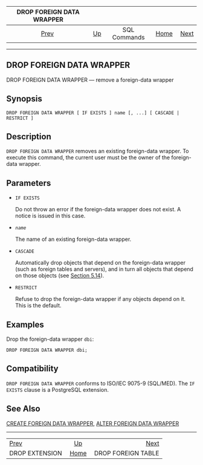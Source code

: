 <!--?xml version="1.0" encoding="UTF-8" standalone="no"?-->

|             DROP FOREIGN DATA WRAPPER            |                                        |              |                                                       |                                                         |
| :----------------------------------------------: | :------------------------------------- | :----------: | ----------------------------------------------------: | ------------------------------------------------------: |
| [Prev](sql-dropextension.html "DROP EXTENSION")  | [Up](sql-commands.html "SQL Commands") | SQL Commands | [Home](index.html "PostgreSQL 17devel Documentation") |  [Next](sql-dropforeigntable.html "DROP FOREIGN TABLE") |

***

## DROP FOREIGN DATA WRAPPER

DROP FOREIGN DATA WRAPPER — remove a foreign-data wrapper

## Synopsis

    DROP FOREIGN DATA WRAPPER [ IF EXISTS ] name [, ...] [ CASCADE | RESTRICT ]

## Description

`DROP FOREIGN DATA WRAPPER` removes an existing foreign-data wrapper. To execute this command, the current user must be the owner of the foreign-data wrapper.

## Parameters

* `IF EXISTS`

    Do not throw an error if the foreign-data wrapper does not exist. A notice is issued in this case.

* *`name`*

    The name of an existing foreign-data wrapper.

* `CASCADE`

    Automatically drop objects that depend on the foreign-data wrapper (such as foreign tables and servers), and in turn all objects that depend on those objects (see [Section 5.14](ddl-depend.html "5.14. Dependency Tracking")).

* `RESTRICT`

    Refuse to drop the foreign-data wrapper if any objects depend on it. This is the default.

## Examples

Drop the foreign-data wrapper `dbi`:

    DROP FOREIGN DATA WRAPPER dbi;

## Compatibility

`DROP FOREIGN DATA WRAPPER` conforms to ISO/IEC 9075-9 (SQL/MED). The `IF EXISTS` clause is a PostgreSQL extension.

## See Also

[CREATE FOREIGN DATA WRAPPER](sql-createforeigndatawrapper.html "CREATE FOREIGN DATA WRAPPER"), [ALTER FOREIGN DATA WRAPPER](sql-alterforeigndatawrapper.html "ALTER FOREIGN DATA WRAPPER")

***

|                                                  |                                                       |                                                         |
| :----------------------------------------------- | :---------------------------------------------------: | ------------------------------------------------------: |
| [Prev](sql-dropextension.html "DROP EXTENSION")  |         [Up](sql-commands.html "SQL Commands")        |  [Next](sql-dropforeigntable.html "DROP FOREIGN TABLE") |
| DROP EXTENSION                                   | [Home](index.html "PostgreSQL 17devel Documentation") |                                      DROP FOREIGN TABLE |
